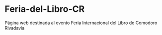 # Feria-del-Libro-CR
Página web destinada al evento Feria Internacional del Libro de Comodoro Rivadavia
